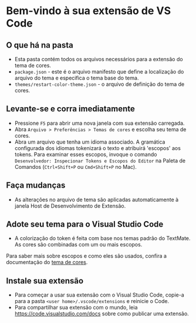 # Bem-vindo à sua extensão de VS Code

## O que há na pasta

* Esta pasta contém todos os arquivos necessários para a extensão do tema de cores.
* `package.json` - este é o arquivo manifesto que define a localização do arquivo do tema e especifica o tema base do tema.
* `themes/restart-color-theme.json` - o arquivo de definição do tema de cores.

## Levante-se e corra imediatamente

* Pressione `F5` para abrir uma nova janela com sua extensão carregada.
* Abra `Arquivo > Preferências > Temas de cores` e escolha seu tema de cores.
* Abra um arquivo que tenha um idioma associado. A gramática configurada dos idiomas tokenizará o texto e atribuirá 'escopos' aos tokens. Para examinar esses escopos, invoque o comando `Desenvolvedor: Inspecionar Tokens e Escopos do Editor` na Paleta de Comandos (`Ctrl+Shift+P` ou `Cmd+Shift+P` no Mac).

## Faça mudanças

* As alterações no arquivo de tema são aplicadas automaticamente à janela Host de Desenvolvimento de Extensão.

## Adote seu tema para o Visual Studio Code

* A colorização do token é feita com base nos temas padrão do TextMate. As cores são combinadas com um ou mais escopos.

Para saber mais sobre escopos e como eles são usados, confira a documentação do [tema de cores](https://code.visualstudio.com/api/extension-guides/color-theme).

## Instale sua extensão

* Para começar a usar sua extensão com o Visual Studio Code, copie-a para a pasta `<user home>/.vscode/extensions` e reinicie o Code.
* Para compartilhar sua extensão com o mundo, leia https://code.visualstudio.com/docs sobre como publicar uma extensão.